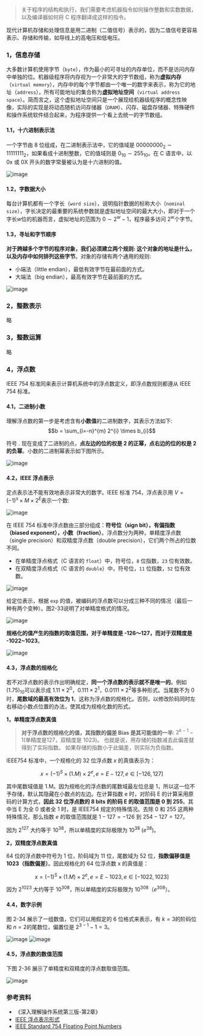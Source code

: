 > 关于程序的结构和执行，我们需要考虑机器指令如何操作整数和实数数据，以及编译器如何将 C 程序翻译成这样的指令。

现代计算机存储和处理信息是用二进制（二值信号）表示的，因为二值信号更容易表示、存储和传输，如导线上的高电压和低电压。

### 1，信息存储
大多数计算机使用字节（`byte`），作为最小的可寻址的内存单位，而不是访问内存中单独的位。机器级程序将内存视为一个非常大的字节数组，称为**虚拟内存**（`virtual memory`），内存中的每个字节都由一个唯一的数字来表示，称为它的地址（`address`），所有可能地址的集合称为**虚拟地址空间**（`virtual address space`）。简而言之，这个虚拟地址空间只是一个展现给机器级程序的概念性映像，实际的实现是将动态随机访问存储器（`DRAM`）、闪存、磁盘存储器、特殊硬件和操作系统软件结合起来，为程序提供一个看上去统一的字节数组。

#### 1.1，十六进制表示法
一个字节由 8 位组成，在二进制表示法中，它的值域是 $00000000_2\sim 11111111_{2}$，如果看成十进制整数，它的值域则是 $0_{10}\sim 255_{10}$。在 C 语言中，以 0x 或 0X 开头的数字常量被认为是十六进制的值。

![image](images/du15XqDyxT2wKlQmZyDKTIbP51mCrm3AHOUVdkJWhkc.png)

#### 1.2，字数据大小
每台计算机都有一个字长（`word size`），说明指针数据的标称大小（`nominal size`），字长决定的最重要的系统参数就是虚拟地址空间的最大大小，即对于一个字长$w$位的机器而言，虚拟地址的范围为 $0\sim 2^{w}-1$，程序最多访问 $2^{w}$个字节。

#### 1.3，寻址和字节顺序
**对于跨越多个字节的程序对象，我们必须建立两个规则: 这个对象的地址是什么，以及内存中如何排列这些字节**。对象的存储有两个通用的规则:

* 小端法（little endian），最低有效字节在最前面的方式。
* 大端法（big endian），最高有效字节在最前面的方式。

![image](images/ymZPakWiwkFaKtCt9yb5GwYbw2cl2kt66aKr1pSVoQ8.png)

### 2，整数表示

略

### 3，整数运算

略
### 4，浮点数

IEEE 754 标准同来表示计算机系统中的浮点数定义，即浮点数规则都遵从 IEEE 754 标准。

#### 4.1，二进制小数
理解浮点数的第一步是考虑含有**小数值**的二进制数字，其表示方法如下:
$$b = \sum_{i=-n}^{m} 2^{i} \times b_{i}$$

符号 . 现在变成了二进制的点，**点左边的位的权是 2 的正幂，点右边的位的权是 2 的负幂**。小数的二进制幂表示如下图所示。

![image](images/t7jsbVVmMRGIsiXX6IzRg339QPyKOXbA0aQBfXzG5Q8.png)

#### 4.2，IEEE 浮点表示
定点表示法不能有效地表示非常大的数字。IEEE 标准 754，浮点表示用 $V = (-1)^s \times M \times 2^E$表示一个数:

![image](images/0OjCdS_0w64dJv3wcJrcn2xHhZq6sc3xNLVqOR2BAIA.png)

在 IEEE 754 标准中浮点数由三部分组成：**符号位（sign bit），有偏指数（biased exponent），小数（fraction）**。浮点数分为两种，单精度浮点数（single precision）和双精度浮点数（double precision），它们两个所占的位数不同。

* 在单精度浮点格式（C 语言的 `float`）中，符号位，`8` 位指数，`23` 位有效数。
* 在双精度浮点格式（C 语言的 `double`）中，符号位，`11` 位指数，`52` 位有效数。

![image](images/iWjyenH48I7GpLDjQAqc2yVQhT-7F5H2W8YBbErI86c.png)

给定位表示，根据 `exp` 的值，被编码的浮点数可以分成三种不同的情况（最后一种有两个变种）。图2-33说明了对单精度格式的情况。

![image](images/899dlOzwfvOmBpzyX5VUJ2CGNJp-t115-mGKJkNwqDg.png)

**规格化的值产生的指数的取值范围，对于单精度是 -126～127，而对于双精度是 -1022\~1023**。

![image](images/KtBlfW18psEh0gDwf8E-uncsC0rDzh0Q9N-QDvp8cc8.png)

#### 4.3，浮点数的规格化

若不对浮点数的表示作出明确规定，**同一个浮点数的表示就不是唯一的**。例如 $(1.75)_{10}$可以表示成 $1.11\times 2^0$，$0.111\times 2^1$，$0.0111\times 2^2$等多种形式。当尾数不为 0 时，**尾数域的最高有效位为 1**，这称为浮点数的规格化。否则，以修改阶码同时左右移动小数点位置的办法，使其成为规格化数的形式。

**1，单精度浮点数真值**

> **对于浮点数的规格化的值，其指数的偏差 Bias 是其可能值的一半**: $2^{k-1}-1$(单精度是127，双精度是 1023)。 也就是说，用存储的指数减去此偏差就得到了实际指数。 如果存储的指数小于此偏差，则实际为负指数。

IEEE754 标准中，一个规格化的 32 位浮点数 $x$ 的真值表示为：

$$x = (-1)^{S}\times (1.M)\times 2^{e}, e = E-127, e\in [-126, 127]$$

其中尾数域值是 1.M。因为规格化的浮点数的尾数域最左位总是 1，所以这一位不予存储，默认其隐藏在小数点的左边。在计算指数 e 时，对阶码 E 的计算采用原码的计算方式，**因此 32 位浮点数的 8 bits 的阶码 E 的取值范围是 0 到 255**。其中当 E 为全 0 或者全 1 时，是 IEEE754 规定的特殊情况。去除 0 和 255 这两种特殊情况，那么指数 $e$ 的取值范围就是 $1-127=-126$ 到 $254-127=127$。

因为 $2^{127}$ 大约等于 $10^{38}$，所以单精度的实际极限为 $10^{38}$ ($e^{38}$)。

**2，双精度浮点数真值**

64 位的浮点数中符号为 1 位，阶码域为 11 位，尾数域为 52 位，**指数偏移值是 1023（指数偏差）**。因此规格化的 64 位浮点数 x 的真值是：

$$x = (-1)^{S}\times (1.M)\times 2^{e}, e = E-1023, e\in [-1022,1023]$$

因为 $2^{1023}$ 大约等于 $10^{308}$，所以单精度的实际极限为 $10^{308}$（$e^{308}$）。
#### 4.4，数字示例
图 2-34 展示了一组数值，它们可以用假定的 6 位格式来表示，有 $k=3$的阶码位和 $n=2$的尾数位，偏置位是 $2^{3-1}-1 = 3$。

![image](images/F8ISuUEs_e2MjSGeLoI0MMJ_MkF1-l97H9dFGHPp2Js.png)
![image](images/M8pGEmsRv5XkQscrjour5-1xZnOag3Ar9Jav9wMTdW0.png)

#### 4.5，浮点数的数值范围

下图 2-36 展示了单精度和双精度的浮点数取值范围。

![image](images/gFzfKRqy4vYGCPctO0JWKh4W0c-PxkEz0aJUYsg0gws.png)
### 参考资料
*  《深入理解操作系统第三版-第2章》
* [IEEE 浮点表示形式](https://learn.microsoft.com/zh-cn/cpp/build/ieee-floating-point-representation?view=msvc-170)
* [IEEE Standard 754 Floating Point Numbers](https://steve.hollasch.net/cgindex/coding/ieeefloat.html)

